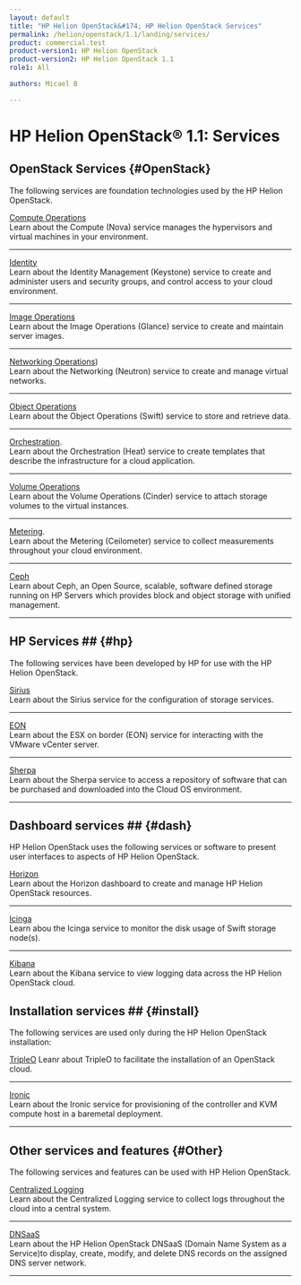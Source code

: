 ```yaml
---
layout: default
title: "HP Helion OpenStack&#174; HP Helion OpenStack Services"
permalink: /helion/openstack/1.1/landing/services/
product: commercial.test
product-version1: HP Helion OpenStack
product-version2: HP Helion OpenStack 1.1
role1: All

authors: Micael B

---
```

<!--PUBLISHED-->

<script>

function PageRefresh {
onLoad="window.refresh"
}

PageRefresh();

</script>

<!--
<p style="font-size: small;"> <a href="/helion/openstack/1.1/3rd-party-license-agreements/">&#9664; PREV</a> | <a href="/helion/openstack/1.1/">&#9650; UP</a> | NEXT &#9654; </p>
-->

# HP Helion OpenStack&#174; 1.1: Services

## OpenStack Services {#OpenStack}

The following services are foundation technologies used by the HP Helion OpenStack. 

[Compute Operations](/helion/openstack/1.1/services/compute/overview/)
<br />Learn about the Compute (Nova) service manages the hypervisors and virtual machines in your environment.
<hr />

[Identity](/helion/openstack/1.1/services/identity/overview/)
<br />Learn about the Identity Management (Keystone) service to create and administer users and security groups, and control access to your cloud environment.
<hr />

[Image Operations](/helion/openstack/1.1/services/imaging/overview/)
<br />Learn about the Image Operations (Glance) service to create and maintain server images.
<hr />

[Networking Operations](/helion/openstack/1.1/services/networking/overview)) 
<br />Learn about the  Networking (Neutron) service to create and manage virtual networks.
<hr />

[Object Operations](/helion/openstack/1.1/services/object/overview/)
<br />Learn about the Object Operations (Swift) service to store and retrieve data.
<hr />

[Orchestration](/helion/openstack/1.1/services/orchestration/overview).
<br />Learn about the Orchestration (Heat) service to create templates that describe the infrastructure for a cloud application. 
<hr />

[Volume Operations](/helion/openstack/1.1/services/volume/overview)
<br />Learn about the Volume Operations (Cinder) service to attach storage volumes to the virtual instances.
<hr />

[Metering](/helion/openstack/1.1/services/reporting/overview/).
<br />Learn about the Metering (Ceilometer) service to collect measurements throughout your cloud environment. 
<hr />

[Ceph](/helion/openstack/1.1/services/ceph/)
<br />Learn about Ceph, an Open Source, scalable, software defined storage running on HP Servers which provides block and object storage with unified management.
<hr />

## HP Services ## {#hp}

The following services have been developed by HP for use with the HP Helion OpenStack.

[Sirius](/helion/openstack/1.1/services/sirius/overview/)
<br />Learn about the Sirius service for the configuration of storage services.
<hr />

[EON](/helion/openstack/1.1/services/eon/overview/)
<br />Learn about the ESX on border (EON) service for interacting with the VMware vCenter server.
<hr />

[Sherpa](/helion/openstack/1.1/services/sherpa/overview)
<br />Learn about the Sherpa service to access a repository of software that can be purchased and downloaded into the Cloud OS environment.
<hr />

## Dashboard services ## {#dash}

HP Helion OpenStack uses the following services or software to present user interfaces to aspects of HP Helion OpenStack.

[Horizon](/helion/openstack/1.1/services/horizon/overview/)
<br />Learn about the Horizon dashboard to create and manage HP Helion OpenStack resources.
<hr />

[Icinga](/helion/commercial/1.1/services/icinga/)
<br />Learn abou the Icinga service to monitor the disk usage of Swift storage node(s).
<hr />

[Kibana](/helion/commercial/1.1/services/kibana/)
<br />Learn about the Kibana service to view logging data across the HP Helion OpenStack cloud.

## Installation services ## {#install}

The following services are used only during the HP Helion OpenStack installation:

[TripleO](/helion/openstack/1.1/services/tripleo/overview/)
Leanr about TripleO to facilitate the installation of an OpenStack cloud.
<hr />

[Ironic](/helion/openstack/1.1/services/ironic/overview/)
<br />Learn about the Ironic service for provisioning of the controller and KVM compute host in a baremetal deployment.
<hr />

## Other services and features {#Other}

The following services and features can be used with HP Helion OpenStack.

[Centralized Logging](/helion/openstack/1.1/services/logging/overview/)
<br />Learn about the Centralized Logging service to collect logs throughout the cloud into a central system.
<hr />

[DNSaaS](/helion/openstack/1.1/install/dnsaas/)
<br />Learn about the HP Helion OpenStack DNSaaS (Domain Name System as a Service)to display, create, modify, and delete DNS records on the assigned DNS server network.
<hr />
